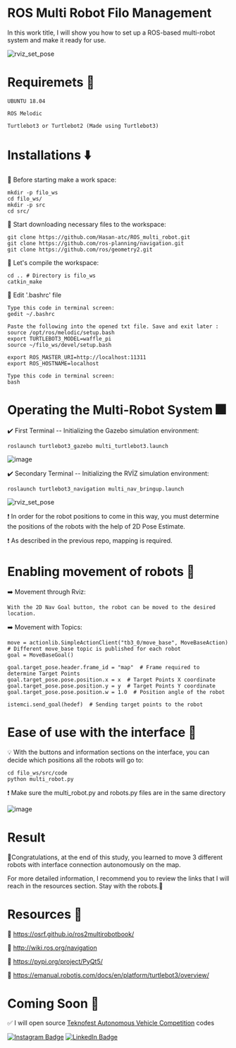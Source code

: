 # ROS Multi Robot Filo Management
In this work title, I will show you how to set up a ROS-based multi-robot system and make it ready for use.

![rviz_set_pose](https://user-images.githubusercontent.com/74008306/206080690-dccaba94-670b-4819-bfed-643c6b38a016.png)


# Requiremets :large_blue_diamond:
``` UBUNTU 18.04 ```

``` ROS Melodic ```

``` Turtlebot3 or Turtlebot2 (Made using Turtlebot3) ```

# Installations :arrow_down:
:small_red_triangle_down: Before starting make a work space:

```` 
mkdir -p filo_ws
cd filo_ws/
mkdir -p src
cd src/
````
:small_red_triangle_down: Start downloading necessary files to the workspace:

````
git clone https://github.com/Hasan-atc/ROS_multi_robot.git
git clone https://github.com/ros-planning/navigation.git
git clone https://github.com/ros/geometry2.git
````

:small_red_triangle_down: Let's compile the workspace:
````
cd .. # Directory is filo_ws
catkin_make
````

:small_red_triangle_down: Edit '.bashrc' file
````
Type this code in terminal screen:
gedit ~/.bashrc

Paste the following into the opened txt file. Save and exit later :
source /opt/ros/melodic/setup.bash
export TURTLEBOT3_MODEL=waffle_pi
source ~/filo_ws/devel/setup.bash

export ROS_MASTER_URI=http://localhost:11311
export ROS_HOSTNAME=localhost

Type this code in terminal screen:
bash
````

# Operating the Multi-Robot System :fireworks:
:heavy_check_mark: First Terminal -- Initializing the Gazebo simulation environment:
````
roslaunch turtlebot3_gazebo multi_turtlebot3.launch
````
![image](https://user-images.githubusercontent.com/74008306/206093959-7d5f80fd-b833-43ee-9165-2c4dcc62d108.png)


:heavy_check_mark: Secondary Terminal -- Initializing the RVİZ simulation environment:
````
roslaunch turtlebot3_navigation multi_nav_bringup.launch
````
![rviz_set_pose](https://user-images.githubusercontent.com/74008306/206094379-46c64d37-bc73-42a3-8e17-a6b951e0be7c.png)

:exclamation: In order for the robot positions to come in this way, you must determine the positions of the robots with the help of 2D Pose Estimate.

:exclamation: As described in the previous repo, mapping is required.

# Enabling movement of robots :robot:
:arrow_right: Movement through Rviz:
```
With the 2D Nav Goal button, the robot can be moved to the desired location.
```

:arrow_right: Movement with Topics:
````
move = actionlib.SimpleActionClient("tb3_0/move_base", MoveBaseAction) # Different move_base topic is published for each robot
goal = MoveBaseGoal()
````

````
goal.target_pose.header.frame_id = "map"  # Frame required to determine Target Points
goal.target_pose.pose.position.x = x  # Target Points X coordinate
goal.target_pose.pose.position.y = y  # Target Points Y coordinate
goal.target_pose.pose.position.w = 1.0  # Position angle of the robot
````

````
istemci.send_goal(hedef)  # Sending target points to the robot
````

# Ease of use with the interface :checkered_flag:
:bulb: With the buttons and information sections on the interface, you can decide which positions all the robots will go to:
````
cd filo_ws/src/code
python multi_robot.py
````
:exclamation: Make sure the multi_robot.py and robots.py files are in the same directory

![image](https://user-images.githubusercontent.com/74008306/206100456-8f451f6c-73dc-4f7d-a057-2d1fb53ac193.png)

# Result
:tada:Congratulations, at the end of this study, you learned to move 3 different robots with interface connection autonomously on the map. 

For more detailed information, I recommend you to review the links that I will reach in the resources section. Stay with the robots.:tada:

# Resources :handshake:
:small_orange_diamond: https://osrf.github.io/ros2multirobotbook/

:small_orange_diamond: http://wiki.ros.org/navigation

:small_orange_diamond: https://pypi.org/project/PyQt5/

:small_orange_diamond: https://emanual.robotis.com/docs/en/platform/turtlebot3/overview/

# Coming Soon :1st_place_medal:
:white_check_mark: I will open source [Teknofest Autonomous Vehicle Competition](https://teknofest.org/en/competitions/competition/29) codes

[![Instagram Badge](https://img.shields.io/badge/-Instagram-C13584?style=flat-quare&labelColor=red&logo=instagram&logoColor=white&link=link)](https://www.instagram.com/hsnatc_02/?next=%2F)
[![LinkedIn Badge](https://img.shields.io/badge/LinkedIn-0077B5?style=for-the-badge&logo=linkedin&logoColor=white)](https://www.linkedin.com/in/hasan-atici-6180481b9)
